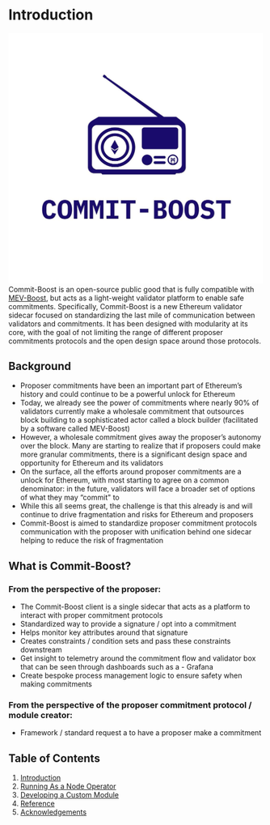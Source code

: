 # Introduction
![logo](logo.jpeg)
Commit-Boost is an open-source public good that is fully compatible with [MEV-Boost](https://github.com/flashbots/mev-boost), but acts as a light-weight validator platform to enable safe commitments. Specifically, Commit-Boost is a new Ethereum validator sidecar focused on standardizing the last mile of communication between validators and commitments. It has been designed with modularity at its core, with the goal of not limiting the range of different proposer commitments protocols and the open design space around those protocols. 

## Background
- Proposer commitments have been an important part of Ethereum’s history and could continue to be a powerful unlock for Ethereum
- Today, we already see the power of commitments where nearly 90% of validators currently make a wholesale commitment that outsources block building to a sophisticated actor called a block builder (facilitated by a software called MEV-Boost)
- However, a wholesale commitment gives away the proposer’s autonomy over the block. Many are starting to realize that if proposers could make more granular commitments, there is a significant design space and opportunity for Ethereum and its validators
- On the surface, all the efforts around proposer commitments are a unlock for Ethereum, with most starting to agree on a common denominator: in the future, validators will face a broader set of options of what they may “commit" to
- While this all seems great, the challenge is that this already is and will continue to drive fragmentation and risks for Ethereum and proposers
- Commit-Boost is aimed to standardize proposer commitment protocols communication with the proposer with unification behind one sidecar helping to reduce the risk of fragmentation

## What is Commit-Boost?
### From the perspective of the proposer:
- The Commit-Boost client is a single sidecar that acts as a platform to interact with proper commitment protocols
- Standardized way to provide a signature / opt into a commitment
- Helps monitor key attributes around that signature
- Creates constraints / condition sets and pass these constraints downstream
- Get insight to telemetry around the commitment flow and validator box that can be seen through dashboards such as a - Grafana
- Create bespoke process management logic to ensure safety when making commitments
### From the perspective of the proposer commitment protocol / module creator:
- Framework / standard request a to have a proposer make a commitment

## Table of Contents

1. [Introduction](introduction.md)
2. [Running As a Node Operator](running-as-node-operator.md)
3. [Developing a Custom Module](custom-module.md)
4. [Reference](reference.md)
5. [Acknowledgements](acknowledgements.md)